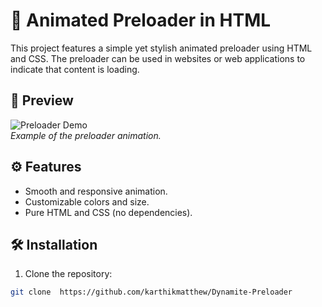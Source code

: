 # 🚀 Animated Preloader in HTML

This project features a simple yet stylish animated preloader using HTML and CSS. The preloader can be used in websites or web applications to indicate that content is loading.

## 🌟 Preview

![Preloader Demo](https://user-images.githubusercontent.com/your-username/placeholder.gif)  
*Example of the preloader animation.*

## ⚙️ Features
- Smooth and responsive animation.
- Customizable colors and size.
- Pure HTML and CSS (no dependencies).

## 🛠️ Installation

1. Clone the repository:
```bash
git clone  https://github.com/karthikmatthew/Dynamite-Preloader
